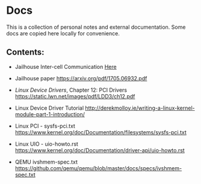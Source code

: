 # Docs

This is a collection of personal notes and external documentation. Some docs
are copied here locally for convenience.

## Contents:

* Jailhouse Inter-cell Communication
    [Here](Documentation/inter-cell-communication.txt)

* Jailhouse paper
    https://arxiv.org/pdf/1705.06932.pdf

* _Linux Device Drivers_, Chapter 12: PCI Drivers
    https://static.lwn.net/images/pdf/LDD3/ch12.pdf

* Linux Device Driver Tutorial
    http://derekmolloy.ie/writing-a-linux-kernel-module-part-1-introduction/

* Linux PCI - sysfs-pci.txt
    https://www.kernel.org/doc/Documentation/filesystems/sysfs-pci.txt

* Linux UIO - uio-howto.rst
    https://www.kernel.org/doc/Documentation/driver-api/uio-howto.rst

* QEMU ivshmem-spec.txt
    https://github.com/qemu/qemu/blob/master/docs/specs/ivshmem-spec.txt
